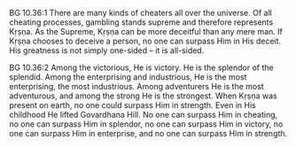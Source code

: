 BG 10.36:1	There are many kinds of cheaters all over the universe. Of all cheating processes, gambling stands supreme and therefore represents Kṛṣṇa. As the Supreme, Kṛṣṇa can be more deceitful than any mere man. If Kṛṣṇa chooses to deceive a person, no one can surpass Him in His deceit. His greatness is not simply one-sided – it is all-sided.

BG 10.36:2	 Among the victorious, He is victory. He is the splendor of the splendid. Among the enterprising and industrious, He is the most enterprising, the most industrious. Among adventurers He is the most adventurous, and among the strong He is the strongest. When Kṛṣṇa was present on earth, no one could surpass Him in strength. Even in His childhood He lifted Govardhana Hill. No one can surpass Him in cheating, no one can surpass Him in splendor, no one can surpass Him in victory, no one can surpass Him in enterprise, and no one can surpass Him in strength.